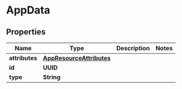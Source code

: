 

# AppData


## Properties

| Name | Type | Description | Notes |
|------------ | ------------- | ------------- | -------------|
|**attributes** | [**AppResourceAttributes**](AppResourceAttributes.md) |  |  |
|**id** | **UUID** |  |  |
|**type** | **String** |  |  |



